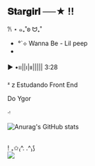 ## 𝐒𝐭a𝐫𝐠𝐢𝐫𝐥 ──★  !!
𐙚 ⋆ ๑₊˚ʚ ᗢ₊˚
-  °`⟡ Wanna Be - Lil peep
- 
▶︎ •၊၊||၊|။||||| 3:28

ᶻ 𝗓  Estudando Front End

 Do Ygor
 
‧ᵎ

 ![Anurag's GitHub stats](https://github-readme-stats.vercel.app/api?username=NanaDoYgor&show_icons=true&theme=dracula)

 
<div style="display: inline_block"><br>

  <img align="center" alt="" src="https://github.com/user-attachments/assets/be0b09b7-1042-4add-97c2-0dfc7663605a">
</div>! ₊✩₍^. .^₎⟆





<div> 
  <a href = "mailto:anna.czajka@escola.pr.gov."><img src="https://img.shields.io/badge/-Gmail-%23333?style=for-the-badge&logo=gmail&logoColor=white" target="_blank"></a>

</div>
